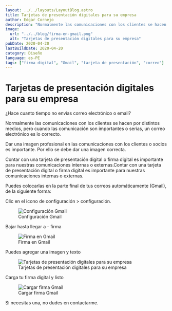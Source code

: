 ```yaml
---
layout: ../../layouts/LayoutBlog.astro
title: Tarjetas de presentación digitales para su empresa
author: Edgar Cornejo
description: "Normalmente las comunicaciones con los clientes se hacen por distintos medios, pero cuando las comunicación son importantes o serías, un correo electrónico es lo correcto. Dar una imagen profesional en las comunicaciones con los clientes o socios es importante. Por ello se debe dar una imagen correcta."
image:
  url: "../../blog/firma-en-gmail.png"
  alt: "Tarjetas de presentación digitales para su empresa"
pubDate: 2020-04-20
lastBuildDate: 2020-04-20
category: Diseño
language: es-PE
tags: ["firma digital", "Gmail", "tarjeta de presentación", "correo"]
---
```


# Tarjetas de presentación digitales para su empresa

¿Hace cuanto tiempo no envías correo electrónico o email?

Normalmente las comunicaciones con los clientes se hacen por distintos medios, pero cuando las comunicación son importantes o serías, un correo electrónico es lo correcto.

Dar una imagen profesional en las comunicaciones con los clientes o socios es importante. Por ello se debe dar una imagen correcta.

Contar con una tarjeta de presentación digital o firma digital es importante para nuestras comunicaciones internas o externas.Contar con una tarjeta de presentación digital o firma digital es importante para nuestras comunicaciones internas o externas.

Puedes colocarlas en la parte final de tus correos automáticamente (Gmail), de la siguiente forma:

Clic en el icono de configuración > configuración.

<figure>
  <img src="../../blog/configuracion-gmail.png" alt="Configuración Gmail"/>
  <figcaption>Configuración Gmail</figcaption>
</figure>

Bajar hasta llegar a - firma

<figure>
  <img src="../../blog/firma-en-gmail.png" alt="Firma en Gmail"/>
  <figcaption>Firma en Gmail</figcaption>
</figure>

Puedes agregar una imagen y texto

<figure>
  <img src="../../blog/firma-en-gmail.png" alt="Tarjetas de presentación digitales para su empresa"/>
  <figcaption>Tarjetas de presentación digitales para su empresa</figcaption>
</figure>

Carga tu firma digital y listo

<figure>
  <img src="../../blog/cargar-firma-gmail.png" alt="Cargar firma Gmail"/>
  <figcaption>Cargar firma Gmail</figcaption>
</figure>

Si necesitas una, no dudes en contactarme.